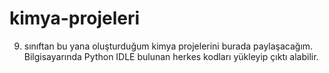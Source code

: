# kimya-projeleri
9. sınıftan bu yana oluşturduğum kimya projelerini burada paylaşacağım.
Bilgisayarında Python IDLE bulunan herkes kodları yükleyip çıktı alabilir.
